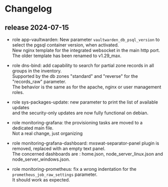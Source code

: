 # Changelog

## release 2024-07-15

* role app-vaultwarden: New parameter `vaultwarden_db_psql_version` to select the pgsql container version, when activated.  
  New nginx template for the integrated websocket in the main http port.  
  The older template has been renamed to v1.29_max.  
  
* role dns-bind: add capability to search for partial zone records in all groups in the inventory.  
  Supported by the db zones "standard" and "reverse" for the "records_raw" parameter.  
  The behavior is the same as for the apache, nginx or user management roles.  
  
* role sys-packages-update: new parameter to print the list of available updates  
  and the security-only updates are now fully functional on debian.  
  
* role monitoring-grafana: the provisioning tasks are moved to a dedicated main file.  
  Not a real change, just organizing

* role monitoring-grafana-dashboard: mxswat-separator-panel plugin is removed, replaced with an empty text panel.  
  The concerned dashboards are : home.json, node_server_linux.json and node_server_windows.json.  
  
* role monitoring-prometheus: fix a wrong indentation for the `prometheus_job_raw_settings` parameter.  
  It should work as expected.  

